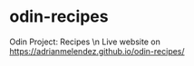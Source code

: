 # odin-recipes
Odin Project: Recipes \n
Live website on https://adrianmelendez.github.io/odin-recipes/
